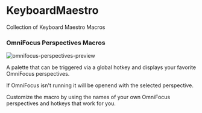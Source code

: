 KeyboardMaestro
===============

Collection of Keyboard Maestro Macros

### OmniFocus Perspectives Macros

![omnifocus-perspectives-preview](https://github.com/pattulus/KeyboardMaestro/blob/master/previews/omnifocus-perspectives-preview.jpg)

A palette that can be triggered via a global hotkey and displays your favorite OmniFocus perspectives.

If OmniFocus isn't running it will be openend with the selected perspective.

Customize the macro by using the names of your own OmniFocus perspectives and hotkeys that work for you.